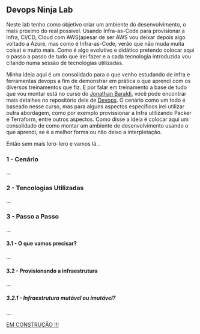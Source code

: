 ## Devops Ninja Lab


Neste lab tenho como objetivo criar um ambiente do desenvolvimento, o mais proximo do real possivel. Usando Infra-as-Code para provisionar a Infra, CI/CD, Cloud com AWS(apesar de ser AWS vou deixar depois algo voltado a Azure, mas como é Infra-as-Code, verão que não muda muita coisa) e muito mais. Como é algo evolutivo e didático pretendo colocar aqui o passo a passo de tudo que irei fazer e a cada tecnologia introduzida vou citando numa sessão de tecnologias utilizadas.

Minha ideia aqui é um consolidado para o que venho estudando de infra e ferramentas devops a fim de demonstrar em prática o que aprendi com os diversos treinamentos que fiz. E por falar em treinamento a base de tudo que vou montar está no curso do [Jonathan Baraldi](https://github.com/jonathanbaraldi), você pode encontrar mais detalhes no repositório dele de [Devops](https://github.com/jonathanbaraldi/devops). O cenário como um todo é baseado nesse curso, mas para alguns aspectos especificos irei utilizar outra abordagem, como por exemplo provissionar a Infra utilizando Packer e Terraform, entre outros aspectos. Como disse a ideia é colocar aqui um consolidado de como montar um ambiente de desenvolvimento usando o que aprendi, se é a melhor forma ou não deixo a interpletação.

Então sem mais lero-lero e vamos lá...

### 1 - Cenário

...

### 2 - Tencologias Utilizadas

...

### 3 - Passo a Passo

...

#### 3.1 - O que vamos precisar?

...

#### 3.2 - Provisionando a infraestrutura

...

##### 3.2.1 - Infraestrutura mutável ou imutável?

...

[EM CONSTRUÇÃO !!!]()
